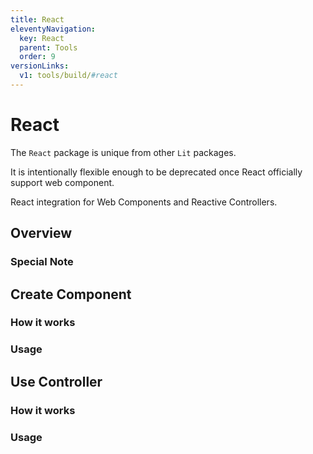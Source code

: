 ```yaml
---
title: React
eleventyNavigation:
  key: React
  parent: Tools
  order: 9
versionLinks:
  v1: tools/build/#react
---
```


# React

The `React` package is unique from other `Lit` packages.

It is intentionally flexible enough to be deprecated once React officially support web component.

React integration for Web Components and Reactive Controllers.

## Overview

### Special Note

## Create Component

### How it works

### Usage

## Use Controller

### How it works

### Usage

